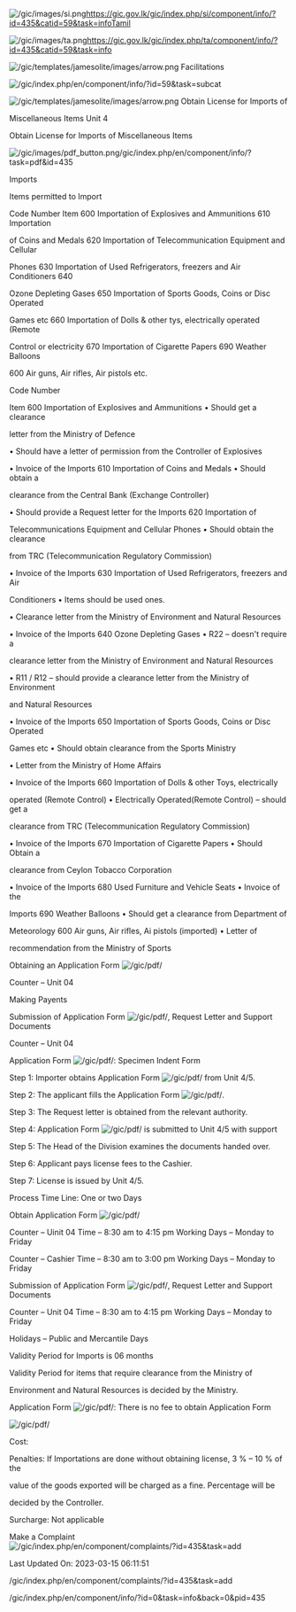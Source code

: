 <!-- Source: https://gic.gov.lk/gic/index.php/en/component/info/?id=435&catid=59&task=info -->

![/gic/images/si.png](/gic/images/si.png)https://gic.gov.lk/gic/index.php/si/component/info/?id=435&catid=59&task=infoTamil

![/gic/images/ta.png](/gic/images/ta.png)https://gic.gov.lk/gic/index.php/ta/component/info/?id=435&catid=59&task=info

![/gic/templates/jamesolite/images/arrow.png](/gic/templates/jamesolite/images/arrow.png) Facilitations

![/gic/index.php/en/component/info/?id=59&task=subcat](/gic/index.php/en/component/info/?id=59&task=subcat)

![/gic/templates/jamesolite/images/arrow.png](/gic/templates/jamesolite/images/arrow.png) Obtain License for Imports of

Miscellaneous Items Unit 4

Obtain License for Imports of Miscellaneous Items

![/gic/images/pdf_button.png](/gic/images/pdf_button.png)/gic/index.php/en/component/info/?task=pdf&id=435

Imports

Items permitted to Import

Code Number Item 600 Importation of Explosives and Ammunitions 610 Importation

of Coins and Medals 620 Importation of Telecommunication Equipment and Cellular

Phones 630 Importation of Used Refrigerators, freezers and Air Conditioners 640

Ozone Depleting Gases 650 Importation of Sports Goods, Coins or Disc Operated

Games etc 660 Importation of Dolls & other tys, electrically operated (Remote

Control or electricity 670 Importation of Cigarette Papers 690 Weather Balloons

600 Air guns, Air rifles, Air pistols etc.

Code Number

Item 600 Importation of Explosives and Ammunitions • Should get a clearance

letter from the Ministry of Defence

• Should have a letter of permission from the Controller of Explosives

• Invoice of the Imports 610 Importation of Coins and Medals • Should obtain a

clearance from the Central Bank (Exchange Controller)

• Should provide a Request letter for the Imports 620 Importation of

Telecommunications Equipment and Cellular Phones • Should obtain the clearance

from TRC (Telecommunication Regulatory Commission)

• Invoice of the Imports 630 Importation of Used Refrigerators, freezers and Air

Conditioners • Items should be used ones.

• Clearance letter from the Ministry of Environment and Natural Resources

• Invoice of the Imports 640 Ozone Depleting Gases • R22 – doesn't require a

clearance letter from the Ministry of Environment and Natural Resources

• R11 / R12 – should provide a clearance letter from the Ministry of Environment

and Natural Resources

• Invoice of the Imports 650 Importation of Sports Goods, Coins or Disc Operated

Games etc • Should obtain clearance from the Sports Ministry

• Letter from the Ministry of Home Affairs

• Invoice of the Imports 660 Importation of Dolls & other Toys, electrically

operated (Remote Control) • Electrically Operated(Remote Control) – should get a

clearance from TRC (Telecommunication Regulatory Commission)

• Invoice of the Imports 670 Importation of Cigarette Papers • Should Obtain a

clearance from Ceylon Tobacco Corporation

• Invoice of the Imports 680 Used Furniture and Vehicle Seats • Invoice of the

Imports 690 Weather Balloons • Should get a clearance from Department of

Meteorology 600 Air guns, Air rifles, Ai pistols (imported) • Letter of

recommendation from the Ministry of Sports

Obtaining an Application Form ![/gic/pdf/](/gic/pdf/)

Counter – Unit 04

Making Payents

Submission of Application Form ![/gic/pdf/](/gic/pdf/), Request Letter and Support Documents

Counter – Unit 04

Application Form ![/gic/pdf/](/gic/pdf/): Specimen Indent Form

Step 1: Importer obtains Application Form ![/gic/pdf/](/gic/pdf/) from Unit 4/5.

Step 2: The applicant fills the Application Form ![/gic/pdf/](/gic/pdf/).

Step 3: The Request letter is obtained from the relevant authority.

Step 4: Application Form ![/gic/pdf/](/gic/pdf/) is submitted to Unit 4/5 with support

Step 5: The Head of the Division examines the documents handed over.

Step 6: Applicant pays license fees to the Cashier.

Step 7: License is issued by Unit 4/5.

Process Time Line: One or two Days

Obtain Application Form ![/gic/pdf/](/gic/pdf/)

Counter – Uinit 04 Time – 8:30 am to 4:15 pm Working Days – Monday to Friday

Counter – Cashier Time – 8:30 am to 3:00 pm Working Days – Monday to Friday

Submission of Application Form ![/gic/pdf/](/gic/pdf/), Request Letter and Support Documents

Counter – Unit 04 Time – 8:30 am to 4:15 pm Working Days – Monday to Friday

Holidays – Public and Mercantile Days

Validity Period for Imports is 06 months

Validity Period for items that require clearance from the Ministry of

Environment and Natural Resources is decided by the Ministry.

Application Form ![/gic/pdf/](/gic/pdf/): There is no fee to obtain Application Form

![/gic/pdf/](/gic/pdf/)

Cost:

Penalties: If Importations are done without obtaining license, 3 % – 10 % of the

value of the goods exported will be charged as a fine. Percentage will be

decided by the Controller.

Surcharge: Not applicable

Make a Complaint ![/gic/index.php/en/component/complaints/?id=435&task=add](/gic/index.php/en/component/complaints/?id=435&task=add)

Last Updated On: 2023-03-15 06:11:51

/gic/index.php/en/component/complaints/?id=435&task=add

/gic/index.php/en/component/info/?id=0&task=info&back=0&pid=435